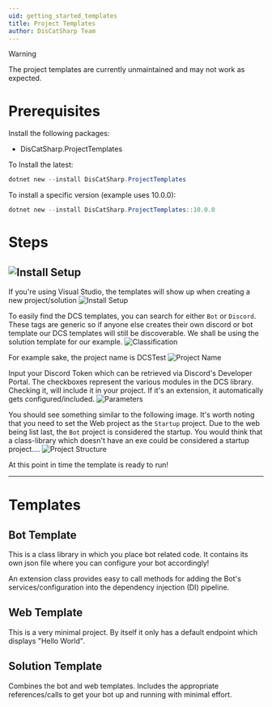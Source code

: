 ```yaml
---
uid: getting_started_templates
title: Project Templates
author: DisCatSharp Team
---
```


> [!WARNING]
> The project templates are currently unmaintained and may not work as expected.

# Prerequisites

Install the following packages:

-   DisCatSharp.ProjectTemplates

To Install the latest:

```powershell
dotnet new --install DisCatSharp.ProjectTemplates
```

To install a specific version (example uses 10.0.0):

```powershell
dotnet new --install DisCatSharp.ProjectTemplates::10.0.0
```

# Steps

## ![Install Setup](/images/pt_nuget_install.png)

If you're using Visual Studio, the templates will show up when creating a new project/solution
![Install Setup](/images/pt_project_new.png)

To easily find the DCS templates, you can search for either `Bot` or `Discord`. These tags are generic so if anyone else creates their own
discord or bot template our DCS templates will still be discoverable. We shall be using the solution template for our example.
![Classification](/images/pt_project_new_classification.png)

For example sake, the project name is DCSTest
![Project Name](/images/pt_project_new_name.png)

Input your Discord Token which can be retrieved via Discord's Developer Portal. The checkboxes represent the various modules in the DCS library. Checking it,
will include it in your project. If it's an extension, it automatically gets configured/included.
![Parameters](/images/pt_project_new_options.png)

You should see something similar to the following image. It's worth noting that you need to set the Web project as the `Startup` project. Due to the web being
list last, the `Bot` project is considered the startup. You would think that a class-library which doesn't have an exe could be considered a startup project....
![Project Structure](/images/pt_scaffolded.png)

At this point in time the template is ready to run!

---

# Templates

## Bot Template

This is a class library in which you place bot related code. It contains its own json file where you can
configure your bot accordingly!

An extension class provides easy to call methods for adding the Bot's services/configuration into the dependency injection (DI) pipeline.

## Web Template

This is a very minimal project. By itself it only has a default endpoint which displays "Hello World".

## Solution Template

Combines the bot and web templates. Includes the appropriate references/calls to get your bot up and running with minimal
effort.
